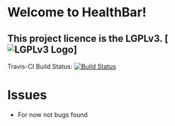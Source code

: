 # Welcome to HealthBar!

## This project licence is the LGPLv3. [![LGPLv3 Logo](https://img.rht0910.tk/lgplv3.png)]

Travis-CI Build Status: [![Build Status](https://travis-ci.org/rht0910/HealthBar.svg?branch=master)](https://travis-ci.org/rht0910/HealthBar)

# Issues
* For now not bugs found